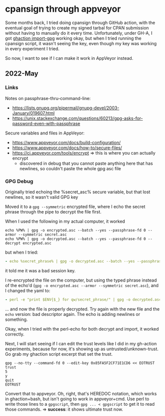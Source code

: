 # cpansign through appveyor

Some months back, I tried doing cpansign through GitHub action, with the eventual goal of trying to create my signed tarbal for CPAN submission without having to manually do it every time.  Unfortunately, under GH-A, I got [ghaction import-gpg](https://github.com/crazy-max/ghaction-import-gpg) working okay, but when I tried running the cpansign script, it wasn't seeing the key, even though my key was working in every experiment I tried.

So now, I want to see if I can make it work in AppVeyor instead.

## 2022-May

### Links

Notes on passphrase-thru-command-line:
- https://lists.gnupg.org/pipermail/gnupg-devel/2003-January/019607.html
- https://unix.stackexchange.com/questions/60213/gpg-asks-for-password-even-with-passphrase

Secure variables and files in AppVeyor:
- https://www.appveyor.com/docs/build-configuration/
- https://www.appveyor.com/docs/how-to/secure-files/
- https://ci.appveyor.com/tools/encrypt => this is where you can actually encrypt
  - discovered in debug that you cannot paste anything here that has newlines, so couldn't paste the whole gpg asc file

### GPG Debug

Originally tried echoing the %secret_asc% secure variable, but that lost newlines, so it wasn't valid GPG key

Moved it to a `gpg --symmetric` encrypted file, where I echo the secret phrase through the pipe to decrypt the file first.  

When I used the following in my actual computer, it worked
```
echo %PW% | gpg -o encrypted.asc --batch --yes --passphrase-fd 0 --armor --symmetric secret.asc
echo %PW% | gpg -o decrypted.asc --batch --yes --passphrase-fd 0 --decrypt encrypted.asc
```

but when I tried:
```yml
- echo %secret_phrase% | gpg -o decrypted.asc --batch --yes --passphrase-fd 0 --decrypt encrypted.asc
```

it told me it was a bad session key.

I re-encrypted the file on the computer, but using the typed phrase instead of the echo'd (`gpg -o encrypted.asc --armor --symmetric secret.asc`), and I changed the yaml to:
```yml
- perl -e "print $ENV{$_} for qw/secret_phrase/" | gpg -o decrypted.asc --batch --yes --passphrase-fd 0 --decrypt encrypted.asc
```

... and now the file is properly decrypted.  Try again with the new file and the `echo` version: bad descriptor again.  The echo is adding newlines or something.

Okay, when I tried with the perl-echo for both decrypt and import, it worked correctly.

Next, I will start seeing if I can edit the trust levels like I did in my gh-action experiments, because for now, it's showing up as untrusted/unknown-trust.  Go grab my ghaction script excerpt that set the trust.

```
gpg --no-tty --command-fd 0 --edit-key 0x85FA5F2CF71E1CD6 << EOTRUST
trust
5
y
quit
EOTRUST
```

Convert that to appveyor.  Oh, right, that's HEREDOC notation, which works in ghaction+bash, but isn't going to work in appveyor+cmd.  Use perl to write those lines to a `gpgscript`, then `gpg ... < gpgscript` to get it to read those commands.  => **success**: it shows ultimate trust now.
